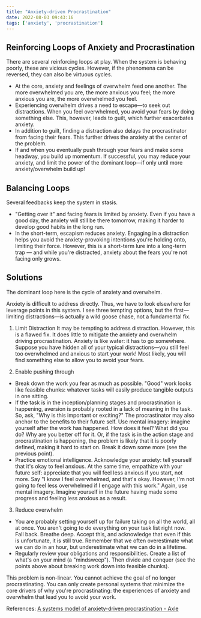 ```yaml
---
title: "Anxiety-driven Procrastination"
date: 2022-08-03 09:43:16
tags: ['anxiety', 'procrastination']
---
```


## Reinforcing Loops of Anxiety and Procrastination
There are several reinforcing loops at play. When the system is behaving poorly, these are vicious cycles. However, if the phenomena can be reversed, they can also be virtuous cycles.
- At the core, anxiety and feelings of overwhelm feed one another. The more overwhelmed you are, the more anxious you feel; the more anxious you are, the more overwhelmed you feel.
- Experiencing overwhelm drives a need to escape—to seek out distractions. When you feel overwhelmed, you avoid your fears by doing something else. This, however, leads to guilt, which further exacerbates anxiety.
- In addition to guilt, finding a distraction also delays the procrastinator from facing their fears. This further drives the anxiety at the center of the problem.
- If and when you eventually push through your fears and make some headway, you build up momentum. If successful, you may reduce your anxiety, and limit the power of the dominant loop—if only until more anxiety/overwhelm build up!

## Balancing Loops 
Several feedbacks keep the system in stasis.
- "Getting over it" and facing fears is limited by anxiety. Even if you have a good day, the anxiety will still be there tomorrow, making it harder to develop good habits in the long run.
- In the short-term, escapism reduces anxiety. Engaging in a distraction helps you avoid the anxiety-provoking intentions you're holding onto, limiting their force. However, this is a short-term lure into a long-term trap — and while you're distracted, anxiety about the fears you're not facing only grows.

## Solutions
The dominant loop here is the cycle of anxiety and overwhelm.

Anxiety is difficult to address directly. Thus, we have to look elsewhere for leverage points in this system. I see three tempting options, but the first—limiting distractions—is actually a wild goose chase, not a fundamental fix.

1. Limit Distraction
It may be tempting to address distraction. However, this is a flawed fix. It does little to mitigate the anxiety and overwhelm driving procrastination. Anxiety is like water: it has to go somewhere. Suppose you have hidden all of your typical distractions—you still feel too overwhelmed and anxious to start your work! Most likely, you will find something else to allow you to avoid your fears.

2. Enable pushing through
- Break down the work you fear as much as possible. "Good" work looks like feasible chunks: whatever tasks will easily produce tangible outputs in one sitting.
- If the task is in the inception/planning stages and procrastination is happening, aversion is probably rooted in a lack of meaning in the task. So, ask, "Why is this important or exciting?" The procrastinator may also anchor to the benefits to their future self. Use mental imagery: imagine yourself after the work has happened. How does it feel? What did you do? Why are you better off for it. Or, if the task is in the action stage and procrastination is happening, the problem is likely that it is poorly defined, making it hard to start on. Break it down some more (see the previous point).
- Practice emotional intelligence. Acknowledge your anxiety: tell yourself that it's okay to feel anxious. At the same time, empathize with your future self: appreciate that you will feel less anxious if you start, not more. Say "I know I feel overwhelmed, and that's okay. However, I'm not going to feel less overwhelmed if I engage with this work." Again, use mental imagery. Imagine yourself in the future having made some progress and feeling less anxious as a result.

3. Reduce overwhelm
- You are probably setting yourself up for failure taking on all the world, all at once. You aren't going to do everything on your task list right now. Fall back. Breathe deep. Accept this, and acknowledge that even if this is unfortunate, it is still true. Remember that we often overestimate what we can do in an hour, but underestimate what we can do in a lifetime.
- Regularly review your obligations and responsibilities. Create a list of what's on your mind (a "mindsweep"). Then divide and conquer (see the points above about breaking work down into feasible chunks).

This problem is non-linear. You cannot achieve the goal of no longer procrastinating. You can only create personal systems that minimize the core drivers of why you're procrastinating: the experiences of anxiety and overwhelm that lead you to avoid your work.

References:
[A systems model of anxiety-driven procrastination - Axle](https://axle.design/a-systems-model-of-anxiety-driven-procrastination)